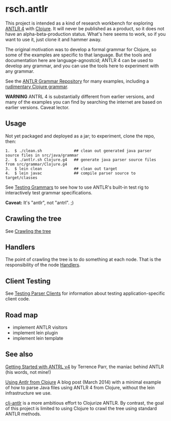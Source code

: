 # rsch.antlr

This project is intended as a kind of research workbench for exploring
[ANTLR 4](http://www.antlr.org/) with [Clojure](http://clojure.org/).
It will never be published as a product, so it does not have an
alpha-beta-production status.  What's here seems to work, so if you
want to use it, just clone it and hammer away.

The original motivation was to develop a formal grammar for Clojure,
so some of the examples are specific to that language.  But the tools
and documentation here are language-agnostcid; ANTLR 4 can be used to
develop any grammar, and you can use the tools here to experiment with
any grammar.

See the
[ANTLR Grammar Repository](https://github.com/antlr/grammars-v4) for
many examples, including a
[rudimentary Clojure grammar](https://github.com/antlr/grammars-v4/tree/master/clojure).

**WARNING** ANTRL 4 is substantially different from earlier versions,
and many of the examples you can find by searching the internet are
based on earlier versions.  Caveat lector.

## Usage

Not yet packaged and deployed as a jar; to experiment, clone the repo, then:

```
1.  $ ./clean.sh              ## clean out generated java parser source files in src/java/grammar
2.  $ ./antlr.sh Clojure.g4   ## generate java parser source files from src/grammar/Clojure.g4
3.  $ lein clean              ## clean out target
4.  $ lein javac              ## compile parser source to target/classes
```

See [Testing Grammars](doc/testing.grammars.md) to see how to use
ANTLR's built-in test rig to interactively test grammar
specifications.

**Caveat:** It's "antlr", not "antrl".  ;)

## Crawling the tree

See [Crawling the tree](doc/crawling.md)

## Handlers

The point of crawling the tree is to do something at each node.  That
is the responsibility of the node [Handlers](doc/handlers.md).

## Client Testing

See [Testing Parser Clients](doc/testing.clients.md) for information
about testing application-specific client code.

## Road map

* implement ANTLR visitors
* implement lein plugin
* implement lein template


## See also

[Getting Started with ANTRL v4](https://theantlrguy.atlassian.net/wiki/display/ANTLR4/Getting+Started+with+ANTLR+v4)
by Terrence Parr, the maniac behind ANTLR (his words, not mine!)

[Using Antlr from Clojure](http://www.nickpascucci.com/blog/2014/03/01/using-antlr-from-clojure/)
A blog post (March 2014) with a minimal example of how to parse Java files
using ANTLR 4 from Clojure, without the lein infrastructure we use.

[clj-antlr](https://github.com/aphyr/clj-antlr) is a more ambitious
effort to Clojurize ANTLR.  By contrast, the goal of this project is
limited to using Clojure to crawl the tree using standard ANTLR
methods.

